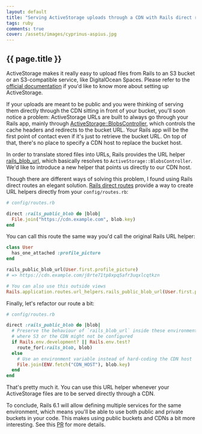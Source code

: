 ```yaml
---
layout: default
title: "Serving ActiveStorage uploads through a CDN with Rails direct routes"
tags: ruby
comments: true
cover: /assets/images/cyprinus-aspius.jpg
---
```


## {{ page.title }}

ActiveStorage makes it really easy to upload files from Rails to an S3 bucket or an S3-compatible service, like DigitalOcean Spaces. Please refer to the [official documentation](https://edgeguides.rubyonrails.org/active_storage_overview.html) if you'd like to know more about setting up ActiveStorage.

If your uploads are meant to be public and you were thinking of serving them directly through the CDN sitting in front of your bucket, you'll soon notice a problem: ActiveStorage URLs are built to always go through your Rails app, mainly through [ActiveStorage::BlobsController](https://github.com/rails/rails/blob/bc9fb9cf8b5dbe8ecf399ffd5d48d84bdb96a9db/activestorage/app/controllers/active_storage/blobs_controller.rb#L10-L13), which controls the cache headers and redirects to the bucket URL. Your Rails app will be the first point of contact even if it's just to retrieve the bucket URL. On top of that, there's no place to specify a CDN host to replace the bucket host.

In order to translate stored files into URLs, Rails provides the URL helper [rails_blob_url](https://edgeguides.rubyonrails.org/active_storage_overview.html#linking-to-files), which basically resolves to `ActiveStorage::BlobsController`. We'd like to introduce a new helper that points us directly to our CDN host.

Though there are different ways of solving this problem, I found using Rails direct routes an elegant solution. [Rails direct routes](https://guides.rubyonrails.org/routing.html#direct-routes) provide a way to create URL helpers directly from your `config/routes.rb`:

```ruby
# config/routes.rb

direct :rails_public_blob do |blob|
  File.join("https://cdn.example.com", blob.key)
end
```

You can call this route the same way you'd call the original Rails URL helper:

```ruby
class User
  has_one_attached :profile_picture
end

rails_public_blob_url(User.first.profile_picture)
# => https://cdn.example.com/j8rte71tp8xpq5afr3uqxlcqtkzn

# You can also use this outside views
Rails.application.routes.url_helpers.rails_public_blob_url(User.first.profile_picture)
```

Finally, let's refactor our route a bit:

```ruby
# config/routes.rb

direct :rails_public_blob do |blob|
  # Preserve the behaviour of `rails_blob_url` inside these environments
  # where S3 or the CDN might not be configured
  if Rails.env.development? || Rails.env.test?
    route_for(:rails_blob, blob)
  else
    # Use an environment variable instead of hard-coding the CDN host
    File.join(ENV.fetch("CDN_HOST"), blob.key)
  end
end
```

That's pretty much it. You can use this URL helper whenever your ActiveStorage files are to be served directly through a CDN.

To conclude, Rails 6.1 will allow defining multiple services for the same environment, which means you'll be able to use both public and private buckets in your code. This makes using public buckets and CDNs a bit more interesting. See this [PR](https://github.com/rails/rails/pull/34935) for more details.

